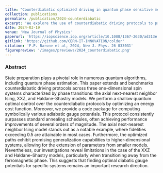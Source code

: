 ```yaml
---
title: "Counterdiabatic optimized driving in quantum phase sensitive models"
collection: publications
permalink: /publication/2024-counterdiabatic
excerpt: 'We explore the use of counterdiabatic driving protocols to prepare the ground state of three one-dimensional spin systems characterized by phase transitions.'
date: 2024-03-19
venue: 'New Journal of Physics'
paperurl: 'https://iopscience.iop.org/article/10.1088/1367-2630/ad313e'
gitlink: 'https://github.com/CERN-IT-INNOVATION/colder'
citation: 'F.P. Barone et al, 2024, New J. Phys. 26 033031'
figurepreview: '/images/previews/2024_counterdiabatic.png'
---
```


### Abstract 

State preparation plays a pivotal role in numerous quantum algorithms, including quantum phase estimation. This paper extends and benchmarks counterdiabatic driving protocols across three one-dimensional spin systems characterized by phase transitions: the axial next-nearest neighbor Ising, XXZ, and Haldane–Shastry models. We perform a shallow quantum optimal control over the counterdiabatic protocols by optimizing an energy cost function. Moreover, we provide a code package for computing symbolically various adiabatic gauge potentials. This protocol consistently surpasses standard annealing schedules, often achieving performance improvements of several orders of magnitude. The axial next-nearest neighbor Ising model stands out as a notable example, where fidelities exceeding 0.5 are attainable in most cases. Furthermore, the optimized paths exhibit promising generalization capabilities to higher-dimensional systems, allowing for the extension of parameters from smaller models. Nevertheless, our investigations reveal limitations in the case of the XXZ and Haldane–Shastry models, particularly when transitioning away from the ferromagnetic phase. This suggests that finding optimal diabatic gauge potentials for specific systems remains an important research direction.